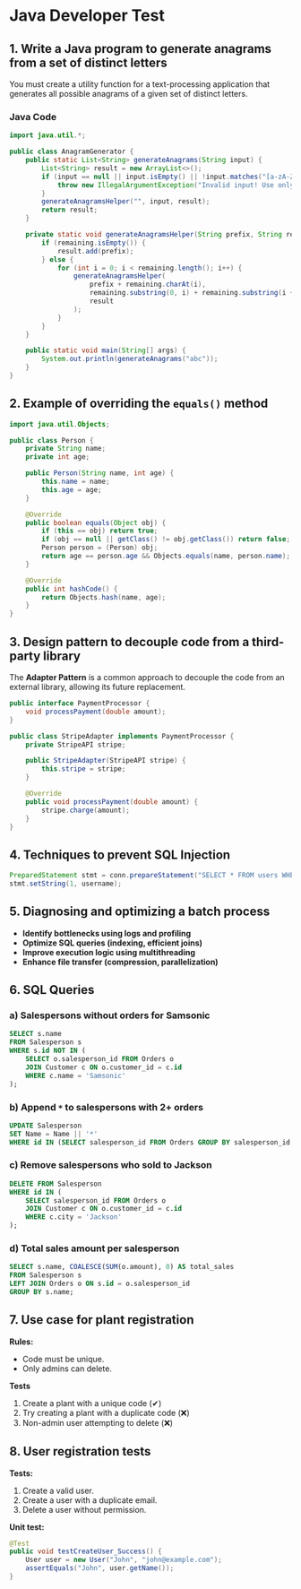 # Java Developer Test

## 1. Write a Java program to generate anagrams from a set of distinct letters

You must create a utility function for a text-processing application that generates all possible anagrams of a given set of distinct letters.

### Java Code
```java
import java.util.*;

public class AnagramGenerator {
    public static List<String> generateAnagrams(String input) {
        List<String> result = new ArrayList<>();
        if (input == null || input.isEmpty() || !input.matches("[a-zA-Z]+")) {
            throw new IllegalArgumentException("Invalid input! Use only letters and avoid empty strings.");
        }
        generateAnagramsHelper("", input, result);
        return result;
    }

    private static void generateAnagramsHelper(String prefix, String remaining, List<String> result) {
        if (remaining.isEmpty()) {
            result.add(prefix);
        } else {
            for (int i = 0; i < remaining.length(); i++) {
                generateAnagramsHelper(
                    prefix + remaining.charAt(i), 
                    remaining.substring(0, i) + remaining.substring(i + 1), 
                    result
                );
            }
        }
    }

    public static void main(String[] args) {
        System.out.println(generateAnagrams("abc"));
    }
}
```

## 2. Example of overriding the `equals()` method

```java
import java.util.Objects;

public class Person {
    private String name;
    private int age;

    public Person(String name, int age) {
        this.name = name;
        this.age = age;
    }

    @Override
    public boolean equals(Object obj) {
        if (this == obj) return true;
        if (obj == null || getClass() != obj.getClass()) return false;
        Person person = (Person) obj;
        return age == person.age && Objects.equals(name, person.name);
    }

    @Override
    public int hashCode() {
        return Objects.hash(name, age);
    }
}
```

## 3. Design pattern to decouple code from a third-party library

The **Adapter Pattern** is a common approach to decouple the code from an external library, allowing its future replacement.

```java
public interface PaymentProcessor {
    void processPayment(double amount);
}

public class StripeAdapter implements PaymentProcessor {
    private StripeAPI stripe;

    public StripeAdapter(StripeAPI stripe) {
        this.stripe = stripe;
    }

    @Override
    public void processPayment(double amount) {
        stripe.charge(amount);
    }
}
```

## 4. Techniques to prevent SQL Injection

```java
PreparedStatement stmt = conn.prepareStatement("SELECT * FROM users WHERE username = ?");
stmt.setString(1, username);
```

## 5. Diagnosing and optimizing a batch process

- **Identify bottlenecks using logs and profiling**
- **Optimize SQL queries (indexing, efficient joins)**
- **Improve execution logic using multithreading**
- **Enhance file transfer (compression, parallelization)**

## 6. SQL Queries

### a) Salespersons without orders for Samsonic
```sql
SELECT s.name 
FROM Salesperson s 
WHERE s.id NOT IN (
    SELECT o.salesperson_id FROM Orders o
    JOIN Customer c ON o.customer_id = c.id
    WHERE c.name = 'Samsonic'
);
```

### b) Append `*` to salespersons with 2+ orders
```sql
UPDATE Salesperson 
SET Name = Name || '*' 
WHERE id IN (SELECT salesperson_id FROM Orders GROUP BY salesperson_id HAVING COUNT(*) >= 2);
```

### c) Remove salespersons who sold to Jackson
```sql
DELETE FROM Salesperson 
WHERE id IN (
    SELECT salesperson_id FROM Orders o
    JOIN Customer c ON o.customer_id = c.id
    WHERE c.city = 'Jackson'
);
```

### d) Total sales amount per salesperson
```sql
SELECT s.name, COALESCE(SUM(o.amount), 0) AS total_sales
FROM Salesperson s
LEFT JOIN Orders o ON s.id = o.salesperson_id
GROUP BY s.name;
```

## 7. Use case for plant registration

**Rules:**
- Code must be unique.
- Only admins can delete.

**Tests**
1. Create a plant with a unique code (✔)
2. Try creating a plant with a duplicate code (❌)
3. Non-admin user attempting to delete (❌)

## 8. User registration tests

**Tests:**
1. Create a valid user.
2. Create a user with a duplicate email.
3. Delete a user without permission.

**Unit test:**
```java
@Test
public void testCreateUser_Success() {
    User user = new User("John", "john@example.com");
    assertEquals("John", user.getName());
}
```